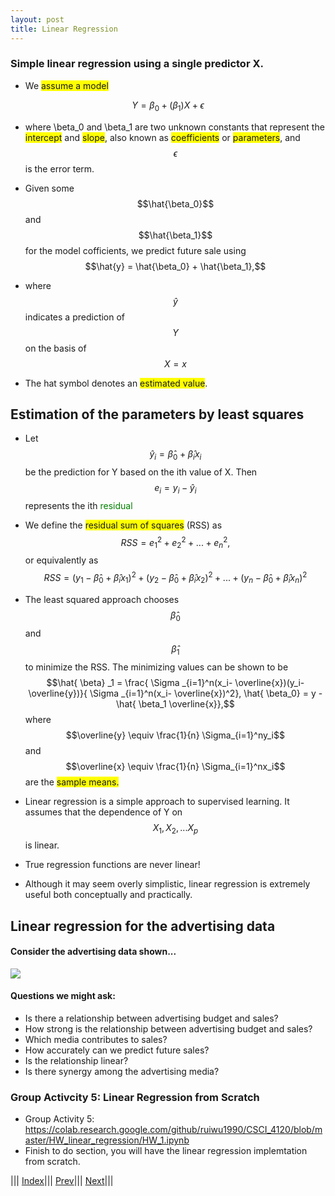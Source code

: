 ```yaml
---
layout: post
title: Linear Regression
---
```


### Simple linear regression using a single predictor X.

- We <span style="background-color: #FFFF00">assume a model</span>

$$Y = \beta_0 + (\beta_1)X + \epsilon$$

- where \beta_0 and \beta_1 are two unknown constants that represent the <span style="background-color: #FFFF00">intercept</span> and <span style="background-color: #FFFF00">slope</span>, also known as <span style="background-color: #FFFF00">coefficients</span> or <span style="background-color: #FFFF00">parameters</span>, and $$\epsilon$$ is the error term.
- Given some $$\hat{\beta_0}$$ and $$\hat{\beta_1}$$ for the  model cofficients, we predict future sale using  $$\hat{y} = \hat{\beta_0} + \hat{\beta_1},$$ 

- where $$\hat{y}$$ indicates a prediction of $$Y$$ on the basis of $$X=x$$
- The hat symbol denotes an <span style="background-color: #FFFF00">estimated value</span>.

## Estimation of the parameters by least squares
- Let $$\hat{y} _i = \hat{ \beta }_0 +  \hat{ \beta }_ix_i$$ be the prediction for Y based on the ith value of X. Then $$e_i =y_i - \hat{y}_i$$ represents the ith <font color=green>residual</font>
- We define the <span style="background-color: #FFFF00">residual sum of squares</span> (RSS) as
$$RSS = e_1^2 + e_2^2 +...+ e_n^2,$$
or equivalently as
$$RSS = (y_1- \hat{ \beta }_0 +  \hat{ \beta }_ix_1)^2+(y_2 - \hat{ \beta }_0 +  \hat{ \beta }_ix_2)^2+...+(y_n -\hat{ \beta }_0 +  \hat{ \beta }_ix_n)^2$$
- The least squared approach chooses $$\hat{\beta}_0$$ and $$\hat{\beta}_1$$ to minimize the RSS. The minimizing values can be shown to be $$\hat{ \beta} _1 = \frac{ \Sigma _{i=1}^n(x_i- \overline{x})(y_i- \overline{y})}{ \Sigma _{i=1}^n(x_i- \overline{x})^2}, \hat{ \beta_0} = y -  \hat{ \beta_1 \overline{x}},$$ where $$\overline{y} \equiv \frac{1}{n} \Sigma_{i=1}^ny_i$$ and $$\overline{x} \equiv \frac{1}{n} \Sigma_{i=1}^nx_i$$ are the <span style="background-color: #FFFF00"> sample means.</span>

- Linear regression is a simple approach to supervised learning. It assumes that the dependence of Y on $$X_1,X_2,...X_p$$ is linear.

- True regression functions are never linear!

- Although it may seem overly simplistic, linear regression is extremely useful both conceptually and practically.

## Linear regression for the advertising data
#### Consider the advertising data shown...
![](linreg1.png)
#### Questions we might ask:
- Is there a relationship between advertising budget and sales?
- How strong is the relationship between advertising budget and sales?
- Which media contributes to sales?
- How accurately can we predict future sales?
- Is the relationship linear?
- Is there synergy among the advertising media?

### Group Activcity 5: Linear Regression from Scratch
- Group Activity 5: <https://colab.research.google.com/github/ruiwu1990/CSCI_4120/blob/master/HW_linear_regression/HW_1.ipynb>
- Finish to do section, you will have the linear regression implemtation from scratch.

||| [Index](../../)||| [Prev](../)||| [Next](lin-reg2/)|||
